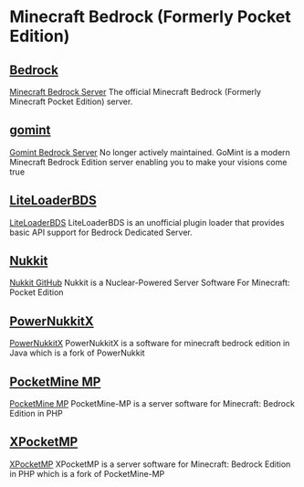 # Minecraft Bedrock (Formerly Pocket Edition)

## [Bedrock](/game_eggs/minecraft/bedrock/bedrock)

[Minecraft Bedrock Server](https://minecraft.net/en-us/download/server/bedrock/)
The official Minecraft Bedrock (Formerly Minecraft Pocket Edition) server.

## [gomint](/game_eggs/minecraft/bedrock/gomint)

[Gomint Bedrock Server](https://github.com/gomint/gomint)
No longer actively maintained.
GoMint is a modern Minecraft Bedrock Edition server enabling you to make your visions come true

## [LiteLoaderBDS](/game_eggs/minecraft/bedrock/LiteLoader-bedrock/)

[LiteLoaderBDS](https://github.com/LiteLDev/LiteLoaderBDS)
LiteLoaderBDS is an unofficial plugin loader that provides basic API support for Bedrock Dedicated Server.

## [Nukkit](/game_eggs/minecraft/bedrock/nukkit)

[Nukkit GitHub](https://github.com/Nukkit/Nukkit)
Nukkit is a Nuclear-Powered Server Software For Minecraft: Pocket Edition

## [PowerNukkitX](/game_eggs/minecraft/bedrock/PowerNukkitX)

[PowerNukkitX](https://github.com/PowerNukkitX/PowerNukkitX)
PowerNukkitX is a software for minecraft bedrock edition in Java which is a fork of PowerNukkit

## [PocketMine MP](/game_eggs/minecraft/bedrock/pocketmine_mp)

[PocketMine MP](https://github.com/pmmp/PocketMine-MP)
PocketMine-MP is a server software for Minecraft: Bedrock Edition in PHP

## [XPocketMP](/game_eggs/minecraft/bedrock/XPocketMP)

[XPocketMP](https://github.com/ClousClouds/XPocketMP)
XPocketMP is a server software for Minecraft: Bedrock Edition in PHP which is a fork of PocketMine-MP
